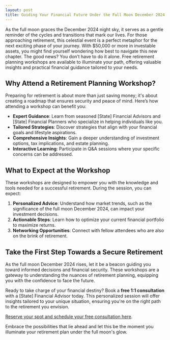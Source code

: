 ```yaml
---
layout: post
title: Guiding Your Financial Future Under the Full Moon December 2024
---
```



As the full moon graces the December 2024 night sky, it serves as a gentle reminder of the cycles and transitions that mark our lives. For those approaching retirement, this celestial event is a perfect metaphor for the next exciting phase of your journey. With $50,000 or more in investable assets, you might find yourself wondering how best to navigate this new chapter. The good news? You don’t have to do it alone. Free retirement planning workshops are available to illuminate your path, offering valuable insights and practical financial guidance tailored to your needs.

## Why Attend a Retirement Planning Workshop?

Preparing for retirement is about more than just saving money; it's about creating a roadmap that ensures security and peace of mind. Here’s how attending a workshop can benefit you:

- **Expert Guidance**: Learn from seasoned [State] Financial Advisors and [State] Financial Planners who specialize in helping individuals like you.
- **Tailored Strategies**: Discover strategies that align with your financial goals and lifestyle aspirations.
- **Comprehensive Insights**: Gain a deeper understanding of investment options, tax implications, and estate planning.
- **Interactive Learning**: Participate in Q&A sessions where your specific concerns can be addressed.

## What to Expect at the Workshop

These workshops are designed to empower you with the knowledge and tools needed for a successful retirement. During the session, you can expect:

1. **Personalized Advice**: Understand how market trends, such as the significance of the full moon December 2024, can impact your investment decisions.
2. **Actionable Steps**: Learn how to optimize your current financial portfolio to maximize returns.
3. **Networking Opportunities**: Connect with fellow attendees who are also on the brink of retirement.

## Take the First Step Towards a Secure Retirement

As the full moon December 2024 rises, let it be a beacon guiding you toward informed decisions and financial security. These workshops are a gateway to understanding the nuances of retirement planning, equipping you with the confidence to face the future. 

Ready to take charge of your financial destiny? Book a **free 1:1 consultation** with a [State] Financial Advisor today. This personalized session will offer insights tailored to your unique situation, ensuring you're on the right path to the retirement you envision.

[Reserve your spot and schedule your free consultation here](https://workshopsforretirement.com).

Embrace the possibilities that lie ahead and let this be the moment you illuminate your retirement plan under the full moon's glow.